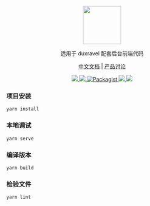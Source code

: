 <p align="center">
<a href="https://www.duxravel.com/">
    <img src="https://github.com/duxphp/CMSRavel/blob/main/resources/image/watermark.png?raw=true" width="100" height="100">
</a>

<p align="center">适用于 duxravel 配套后台前端代码</p>

<p align="center">
<a href="https://doc.duxravel.com">中文文档</a> |
<a href="https://support.qq.com/products/331847/">产品讨论</a>
</p>

<p align="center">
    <a href="https://packagist.org/packages/duxphp/duxravel-static">
        <img src="https://img.shields.io/github/v/release/duxphp/duxravel-static">
    </a>
    <a href="https://packagist.org/packages/duxphp/duxravel-static">
        <img src="https://img.shields.io/packagist/dt/duxphp/duxravel-static.svg?style=flat-square">
    </a>
    <a href="https://packagist.org/packages/duxphp/ravelcms">
        <img src="https://img.shields.io/packagist/l/duxphp/ravelcms.svg?maxAge=2592000&&style=flat-square" alt="Packagist">
    </a>
    <a href="https://github.com/TuSimple/naive-ui">
        <img src="https://img.shields.io/badge/dependence-naive ui-red?style=flat-square">
    </a>
    <a href="https://github.com/vuejs/vue-next">
        <img src="https://img.shields.io/badge/dependence-vue3-blue?style=flat-square">
    </a>
</p>


### 项目安装
```
yarn install
```

### 本地调试
```
yarn serve
```

### 编译版本
```
yarn build
```

### 检验文件
```
yarn lint
```
